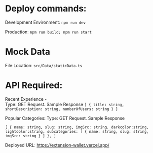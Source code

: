 # Deploy commands:
Development Environment:
`
npm run dev
`

Production:
`
npm run build;
npm run start
`

# Mock Data 
File Location: `src/Data/staticData.ts`


# API Required:

Recent Experience -  
Type: GET Request. 
Sample Response
`
    [
        {
            title: string,
            shortDescription: string,
            numberOfUsers: string
        }
    ]
`

Popular Categories:
Type: GET Request. 
Sample Response

`
[
      {
        name: string,
        slug: string,
        imgSrc: string,
        darkcolor:string,
        lightcolor:string,
        subcategories: [
          {
            name: string,
            slug: string,
            imgSrc: string
          }
        ]
      },
]
`



Deployed URL: https://extension-wallet.vercel.app/
